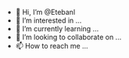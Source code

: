 - 👋 Hi, I’m @Etebanl
- 👀 I’m interested in ...
- 🌱 I’m currently learning ...
- 💞️ I’m looking to collaborate on ...
- 📫 How to reach me ...

<!---
Etebanl/Etebanl is a ✨ special ✨ repository because its `README.md` (this file) appears on your GitHub profile.
You can click the Preview link to take a look at your changes.
--->
